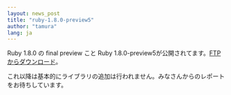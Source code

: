 ```yaml
---
layout: news_post
title: "ruby-1.8.0-preview5"
author: "tamura"
lang: ja
---
```


Ruby 1.8.0 の final preview こと Ruby
1.8.0-preview5が公開されてます。[FTPからダウンロード][1]。

これ以降は基本的にライブラリの追加は行われません。みなさんからのレポートをお待ちしています。



[1]: ftp://ftp.ruby-lang.org/pub/ruby/1.8/ruby-1.8.0-preview5.tar.gz
